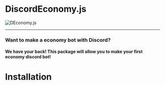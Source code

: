 # DiscordEconomy.js 
![DEconomy.js](https://cdn.discordapp.com/attachments/786838080656113667/786841865630253118/de.js__2_-removebg-preview.png)
***
### Want to make a economy bot with Discord?
#### We have your back! This package will allow you to make your first economy discord bot!
# Installation
